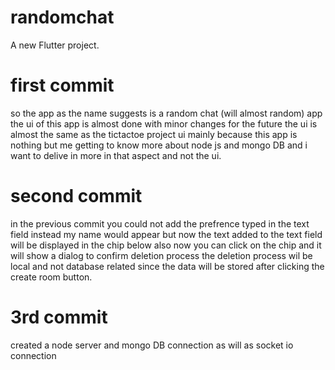 # randomchat

A new Flutter project.
# first commit
so the app as the name suggests is a random chat (will almost random) app 
the ui of this app is almost done with minor changes for the future 
the ui is almost the same as the tictactoe project ui 
mainly because this app is nothing but me getting to know more about 
node js and mongo DB and i want to delive in more in that aspect and not the ui.

# second commit 
in the previous commit you could not add the prefrence typed in the text field instead 
my name would appear but now the text added to the text field will be displayed in the chip below 
also now you can click on the chip and it will show a dialog to confirm deletion process 
the deletion process wil be local and not database related since the data will be stored 
after clicking the create room button.

# 3rd commit 
created a node server and mongo DB connection as will as socket io connection 



